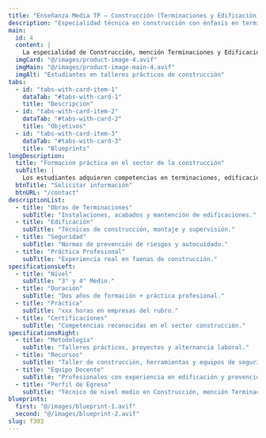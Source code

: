 ```yaml
---
title: "Enseñanza Media TP – Construcción (Terminaciones y Edificación)"
description: "Especialidad técnica en construcción con énfasis en terminaciones y edificación."
main:
  id: 4
  content: |
    La especialidad de Construcción, mención Terminaciones y Edificación, capacita a los estudiantes en procesos constructivos, seguridad laboral, uso de herramientas y técnicas modernas para insertarse en el rubro de la construcción y continuar estudios superiores.
  imgCard: "@/images/product-image-4.avif"
  imgMain: "@/images/product-image-main-4.avif"
  imgAlt: "Estudiantes en talleres prácticos de construcción"
tabs:
  - id: "tabs-with-card-item-1"
    dataTab: "#tabs-with-card-1"
    title: "Descripción"
  - id: "tabs-with-card-item-2"
    dataTab: "#tabs-with-card-2"
    title: "Objetivos"
  - id: "tabs-with-card-item-3"
    dataTab: "#tabs-with-card-3"
    title: "Blueprints"
longDescription:
  title: "Formación práctica en el sector de la construcción"
  subTitle: |
    Los estudiantes adquieren competencias en terminaciones, edificación, lectura de planos y seguridad laboral. La formación considera práctica profesional y convenios con instituciones de educación superior para la continuidad de estudios.
  btnTitle: "Solicitar información"
  btnURL: "/contact"
descriptionList:
  - title: "Obras de Terminaciones"
    subTitle: "Instalaciones, acabados y mantención de edificaciones."
  - title: "Edificación"
    subTitle: "Técnicas de construcción, montaje y supervisión."
  - title: "Seguridad"
    subTitle: "Normas de prevención de riesgos y autocuidado."
  - title: "Práctica Profesional"
    subTitle: "Experiencia real en faenas de construcción."
specificationsLeft:
  - title: "Nivel"
    subTitle: "3° y 4° Medio."
  - title: "Duración"
    subTitle: "Dos años de formación + práctica profesional."
  - title: "Práctica"
    subTitle: "xxx horas en empresas del rubro."
  - title: "Certificaciones"
    subTitle: "Competencias reconocidas en el sector construcción."
specificationsRight:
  - title: "Metodología"
    subTitle: "Talleres prácticos, proyectos y alternancia laboral."
  - title: "Recursos"
    subTitle: "Taller de construcción, herramientas y equipos de seguridad."
  - title: "Equipo Docente"
    subTitle: "Profesionales con experiencia en edificación y prevención de riesgos."
  - title: "Perfil de Egreso"
    subTitle: "Técnico de nivel medio en Construcción, mención Terminaciones y Edificación."
blueprints:
  first: "@/images/blueprint-1.avif"
  second: "@/images/blueprint-2.avif"
slug: f303    
---
```

